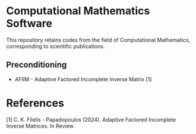 # Computational Mathematics Software

This repository retains codes from the field of Computational Mathematics, corresponding to scientific publications.

## Preconditioning
- AFIIM - Adaptive Factored Incomplete Inverse Matrix [1]




# References
[1] C. K. Filelis - Papadopoulos (2024). Adaptive Factored Incomplete Inverse Matrices. In Review.

